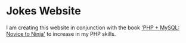 # Jokes Website
I am creating this website in conjunction with the book ['PHP + MySQL: Novice to Ninja'](https://amzn.to/2YCNVUz) to increase in my PHP skills.

